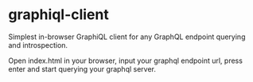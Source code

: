 # graphiql-client
Simplest in-browser GraphiQL client for any GraphQL endpoint querying and introspection.

Open index.html in your browser, input your graphql endpoint url, press enter and start querying your graphql server.

